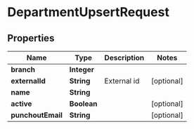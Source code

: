 

# DepartmentUpsertRequest


## Properties

| Name | Type | Description | Notes |
|------------ | ------------- | ------------- | -------------|
|**branch** | **Integer** |  |  |
|**externalId** | **String** | External id |  [optional] |
|**name** | **String** |  |  |
|**active** | **Boolean** |  |  [optional] |
|**punchoutEmail** | **String** |  |  [optional] |



